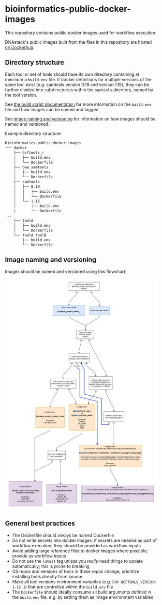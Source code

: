 # bioinformatics-public-docker-images

This repository contains public docker images used for workflow execution.

DNAstack's public images built from the files in this repository are hosted [on Dockerhub](https://hub.docker.com/u/dnastack).


## Directory structure

Each tool or set of tools should have its own directory containing at minimum a `build.env` file. If docker definitions for multiple versions of the same tool exist (e.g. samtools version 0.19 and version 1.15), they can be further divided into subdirectories within the `samtools` directory, named by the tool version.

See [the build script documentation](https://github.com/DNAstack/bioinformatics-scripts/tree/master#build-docker-images) for more information on the `build.env` file and how images can be named and tagged.

See [image naming and versioning](#image-naming-and-versioning) for information on how images should be named and versioned.

Example directory structure:
```
bioinformatics-public-docker-images
└── docker
    ├── bcftools_r
    │   ├── build.env
    │   └── Dockerfile
    ├── bwa_samtools
    │   ├── build.env
    │   └── Dockerfile
    ├── samtools
    │   ├── 0.19
    │   │   ├── build.env
    │   │   └── Dockerfile
    │   └── 1.15
    │       ├── build.env
    │       └── Dockerfile
...
    ├── toolA
    │   ├── build.env
    │   └── Dockerfile
    └── toolA_toolB
        ├── build.env
        └── Dockerfile
```


## Image naming and versioning

Images should be named and versioned using this flowchart:

![Docker image naming and versioning flowchart](image_naming_versioning_flowchart.png)


## General best practices

- The Dockerfile should always be named Dockerfile
- Do not write secrets into docker images; if secrets are needed as part of workflow execution, they should be provided as workflow inputs
- Avoid adding large reference files to docker images where possible; provide as workflow inputs
- Do not use the `latest` tag unless you _really_ need things to update automatically; this is prone to breaking
- OS repos and versions of tools in these repos change; prioritize installing tools directly from source
- Make all tool versions environment variables (e.g. `ENV BCFTOOLS_VERSION 1.15.1`) that are controlled within the `build.env` file
- The `Dockerfile` should ideally consume all build arguments defined in the `build.env` file, e.g. by setting them as image environment variables
